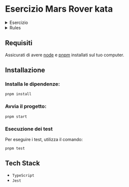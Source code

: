 # Esercizio Mars Rover kata

<details>
<summary>Esercizio</summary>
Implementare un'applicazione la quale simuli lo spostamento di un veicolo su un pianeta seguendo le regole del Mars Rover Kata (riportate sotto per completezza).

L’applicazione dovrà:

1. leggere un file di testo contenente:
    - la mappa del mondo sul quale il rover dovrà muoversi;
    - le stringhe di comandi da inviare al rover;
2. stampare a video o su file, la posizione del rover dopo l’esecuzione di ogni stringa di comandi.
</details>

<details>
<summary>Rules</summary>
Le regole da implementare sono le seguenti:

● il rover si muove su una griglia;

● il rover parte dalla posizione 0, 0, N dove:

    ○ 0,0 sono delle coordinate X, Y sulla griglia;

    ○ N è la direzione verso cui è rivolto il rover.

Le direzioni possibili sono quattro:

N (North), E (East) S (South) e W (West);

● al rover può essere passata una stringa di comandi, dove ogni comando è
rappresentato da un carattere:

    ○ L - left, per far ruotare di 90 gradi il rover verso sinistra;

    ○ R - right, per far ruotare di 90 gradi il rover verso destra;

    ○ F - forward, per far muovere il rover di una casella nella direzione verso cui è rivolto;

    ○ B - backward, per far muovere il rover di una casella nella direzione opposta a quella verso cui è rivolto;

● quando il rover raggiunge il bordo della griglia e continua a muoversi riparte dal lato opposto della griglia (il noto effetto pac-man);

● la griglia può contenere degli ostacoli. Quando il rover incontra un ostacola non può muoversi in quella direzione;

● una volta eseguita una stringa di comandi il rover deve rispondere al centro di
controllo con una stringa che ne rappresenta la posizione sulla griglia.

La stringa deve avere il seguente formato:

`[O:] X: Y: Direzione`, dove `X` e `Y` sono i valori delle coordinate sulla griglia mentre `Direzione` è la lettera che rappresenta la direzione verso cui è diretto il rover. La O iniziale viene stampata solo nel caso in cui l’ultimo comando abbia fatto sbattere il rover contro un ostacolo. Ad esempio: `1:1:N` oppure `O:2:5:S`.

</details>

## Requisiti

Assicurati di avere [node](https://nodejs.org/en/download/prebuilt-installer) e [pnpm](https://pnpm.io/installation) installati sul tuo computer.

## Installazione

### Installa le dipendenze:

`pnpm install`

### Avvia il progetto:

`pnpm start`

### Esecuzione dei test

Per eseguire i test, utilizza il comando:

`pnpm test`

## Tech Stack

- `TypeScript`
- `Jest`
